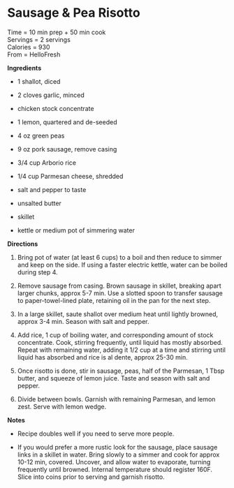 Sausage & Pea Risotto
=====
Time = 10 min prep + 50 min cook \
Servings = 2 servings \
Calories = 930 \
From = HelloFresh

**Ingredients**

- 1 shallot, diced
- 2 cloves garlic, minced
- chicken stock concentrate
- 1 lemon, quartered and de-seeded
- 4 oz green peas
- 9 oz pork sausage, remove casing
- 3/4 cup Arborio rice
- 1/4 cup Parmesan cheese, shredded
- salt and pepper to taste
- unsalted butter

- skillet
- kettle or medium pot of simmering water

**Directions**

1. Bring pot of water (at least 6 cups) to a boil and then reduce to simmer and keep on the side. If using a faster electric kettle, water can be boiled during step 4. 

2. Remove sausage from casing. Brown sausage in skillet, breaking apart larger chunks, approx 5-7 min. Use a slotted spoon to transfer sausage to paper-towel-lined plate, retaining oil in the pan for the next step.

3. In a large skillet, saute shallot over medium heat until lightly browned, approx 3-4 min. Season with salt and pepper. 

4. Add rice, 1 cup of boiling water, and corresponding amount of stock concentrate. Cook, stirring frequently, until liquid has mostly absorbed. Repeat with remaining water, adding it 1/2 cup at a time and stirring until liquid has absorbed and rice is al dente, approx 25-30 min. 

5. Once risotto is done, stir in sausage, peas, half of the Parmesan, 1 Tbsp butter, and squeeze of lemon juice. Taste and season with salt and pepper. 

6. Divide between bowls. Garnish with remaining Parmesan, and lemon zest. Serve with lemon wedge. 

**Notes**

- Recipe doubles well if you need to serve more people.
  
- If you would prefer a more rustic look for the sausage, place sausage links in a skillet in water. Bring slowly to a simmer and cook for approx 10-12 min, covered. Uncover, and allow water to evaporate, turning frequently until browned. Internal temperature should register 160F. Slice into coins prior to serving and garnish risotto. 
